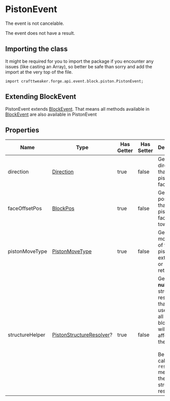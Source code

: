 # PistonEvent

The event is not cancelable.

The event does not have a result.

## Importing the class

It might be required for you to import the package if you encounter any issues (like casting an Array), so better be safe than sorry and add the import at the very top of the file.
```zenscript
import crafttweaker.forge.api.event.block.piston.PistonEvent;
```


## Extending BlockEvent

PistonEvent extends [BlockEvent](/forge/api/event/block/BlockEvent). That means all methods available in [BlockEvent](/forge/api/event/block/BlockEvent) are also available in PistonEvent

## Properties

|      Name       |                                        Type                                        | Has Getter | Has Setter |                                                                                             Description                                                                                             |
|-----------------|------------------------------------------------------------------------------------|------------|------------|-----------------------------------------------------------------------------------------------------------------------------------------------------------------------------------------------------|
| direction       | [Direction](/vanilla/api/util/direction/Direction)                                 | true       | false      | Gets the direction that the piston is facing.                                                                                                                                                       |
| faceOffsetPos   | [BlockPos](/vanilla/api/util/math/BlockPos)                                        | true       | false      | Gets the position that the piston is facing towards.                                                                                                                                                |
| pistonMoveType  | [PistonMoveType](/forge/api/event/block/piston/PistonMoveType)                     | true       | false      | Gets the move type of the piston (is it extending or retracting).                                                                                                                                   |
| structureHelper | [PistonStructureResolver](/vanilla/api/block/type/piston/PistonStructureResolver)? | true       | false      | Gets a **nullable** structure resolver that can be used to get all the blocks that will be affected by the piston. <br />  <br />  Be sure to call the `resolve()` method on the structure resolver |

